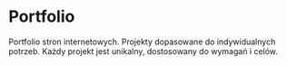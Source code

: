 # Portfolio
Portfolio stron internetowych. Projekty dopasowane do indywidualnych potrzeb. Każdy projekt jest unikalny, dostosowany do wymagań i celów.
